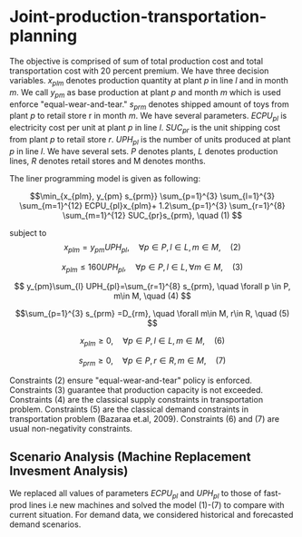 # Joint-production-transportation-planning

The objective is comprised of sum of total production cost and total transportation cost with $20$ percent premium. We have three decision variables. $x_{plm}$ denotes production quantity at plant $p$ in line $l$ and in month $m$. We call $y_{pm}$ as base production at plant $p$ and month $m$ which is used enforce "equal-wear-and-tear." $s_{prm}$ denotes shipped amount of toys from plant $p$ to retail store r in month $m.$ We have several parameters. $ECPU_{pl}$  is electricity cost per unit at plant $p$ in line $l.$ $SUC_{pr}$ is the unit shipping cost from plant $p$ to retail store $r.$ $UPH_{pl}$ is the number of units produced at plant $p$ in line $l.$ We have several sets. $P$ denotes plants, $L$ denotes production lines, $R$ denotes retail stores and M denotes months. 

The liner programming model is given as following:

$$\min_{x_{plm}, y_{pm} s_{prm}} \sum_{p=1}^{3} \sum_{l=1}^{3} \sum_{m=1}^{12} ECPU_{pl}x_{plm}+ 1.2\sum_{p=1}^{3} \sum_{r=1}^{8} \sum_{m=1}^{12} SUC_{pr}s_{prm}, \quad (1) $$

subject to $$x_{plm}=y_{pm}UPH_{pl}, \quad \forall p\in P ,l \in L, m \in M, \quad (2) $$

$$x_{plm} \leq 160 UPH_{pl}, \quad \forall p\in P ,l \in L,\forall m \in M, \quad (3) $$

$$ y_{pm}\sum_{l} UPH_{pl}=\sum_{r=1}^{8} s_{prm}, \quad \forall p \in P, m\in M, \quad (4) $$

$$\sum_{p=1}^{3} s_{prm} =D_{rm}, \quad \forall m\in M, r\in R, \quad (5) $$

$$x_{plm}\geq 0, \quad \forall p \in P, l\in L, m\in M, \quad (6) $$

$$s_{prm}\geq 0, \quad \forall p \in P, r\in R, m\in M, \quad (7) $$


Constraints (2) ensure "equal-wear-and-tear" policy is enforced. Constraints (3) guarantee that production capacity is not exceeded. Constraints (4) are the classical supply constraints in transportation problem. Constraints (5) are the classical demand constraints in transportation problem (Bazaraa et.al, 2009). Constraints (6) and (7) are usual non-negativity constraints. 

## Scenario Analysis (Machine Replacement Invesment Analysis)

We replaced all values of parameters $ECPU_{pl}$ and $UPH_{pl}$ to those of fast-prod lines i.e new machines and solved the model (1)-(7) to compare with current situation. For demand data, we considered historical and forecasted demand scenarios.

